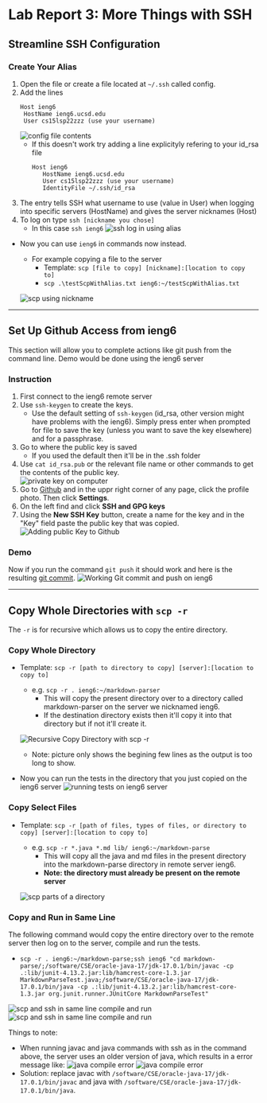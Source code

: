 # Lab Report 3: More Things with SSH

## Streamline SSH Configuration
### Create Your Alias
1. Open the file or create a file located at `~/.ssh` called config.
2. Add the lines
   ```
   Host ieng6
    HostName ieng6.ucsd.edu
    User cs15lsp22zzz (use your username)
   ```
   ![config file contents](lab3-Images\ssh-config-editing.png)
   * If this doesn't work try adding a line explicityly refering to your id_rsa file
      ```
      Host ieng6
         HostName ieng6.ucsd.edu
         User cs15lsp22zzz (use your username)
         IdentityFile ~/.ssh/id_rsa
      ```
3. The entry tells SSH what username to use (value in User) when logging into specific servers (HostName) and gives the server nicknames (Host)
4. To log on type `ssh [nickname you chose]`
   * In this case `ssh ieng6`
   ![ssh log in using alias](lab3-Images\ssh-with-alias.png)

* Now you can use `ieng6` in commands now instead.
   * For example copying a file to the server
      * Template: `scp [file to copy] [nickname]:[location to copy to]`
      * `scp .\testScpWithAlias.txt ieng6:~/testScpWithAlias.txt`

   ![scp using nickname](lab3-Images\scp-with-alias.png)

---
## Set Up Github Access from ieng6
This section will allow you to complete actions like git push from the command line. Demo would be done using the ieng6 server

### Instruction
1. First connect to the ieng6 remote server
2. Use `ssh-keygen` to create the keys.
   * Use the default setting of `ssh-keygen` (id_rsa, other version might have problems with the ieng6). Simply press enter when prompted for file to save the key (unless you want to save the key elsewhere) and for a passphrase.
3. Go to where the public key is saved
   * If you used the default then it'll be in the .ssh folder
4. Use `cat id_rsa.pub` or the relevant file name or other commands to get the contents of the public key. <br>
   ![private key on computer](lab3-Images/private-key-on-ieng6.png)
5. Go to [Github](github.com) and in the uppr right corner of any page, click the profile photo. Then click **Settings**.
6. On the left find and click **SSH and GPG keys** 
7. Using the **New SSH Key** button, create a name for the key and in the "Key" field paste the public key that was copied.
![Adding public Key to Github](lab3-Images/public-key-on-github.png)

### Demo
Now if you run the command `git push` it should work and here is the resulting [git commit](https://github.com/Miyuki-L/CSE15L-Skill-Demo-1/commit/b34aea40bd67e2a3cf78ffb2ee6c4a2ffd2ddd32).
![Working Git commit and push on ieng6](lab3-Images/git-commit-and-push-on-ieng6.png)

---

## Copy Whole Directories with `scp -r`
The `-r` is for recursive which allows us to copy the entire directory.
### Copy Whole Directory
* Template: `scp -r [path to directory to copy] [server]:[location to copy to]`
   * e.g. `scp -r . ieng6:~/markdown-parser`
      * This will copy the present directory over to a directory called markdown-parser on the server we nicknamed ieng6.
      * If the destination directory exists then it'll copy it into that directory but if not it'll create it.

   ![Recursive Copy Directory with scp -r](lab3-Images\scp-whole-dir-recursively.png)
   * Note: picture only shows the begining few lines as the output is too long to show.
* Now you can run the tests in the directory that you just copied on the ieng6 server
   ![running tests on ieng6 server](lab3-Images\compile-run-markdown-test-in-ieng6.png)
### Copy Select Files
* Template: `scp -r [path of files, types of files, or directory to copy] [server]:[location to copy to]`
   * e.g. `scp -r *.java *.md lib/ ieng6:~/markdown-parse`
      * This will copy all the java and md files in the present directory into the markdown-parse directory in remote server ieng6.
      * **Note: the directory must already be present on the remote server**

   ![scp parts of a directory](lab3-Images\scp-part-ssh-compile-run-test-in-ieng6.png)

### Copy and Run in Same Line
The following command would copy the entire directory over to the remote server then log on to the server, compile and run the tests.

* `scp -r . ieng6:~/markdown-parse;ssh ieng6 "cd markdown-parse/;/software/CSE/oracle-java-17/jdk-17.0.1/bin/javac -cp .:lib/junit-4.13.2.jar:lib/hamcrest-core-1.3.jar MarkdownParseTest.java;/software/CSE/oracle-java-17/jdk-17.0.1/bin/java -cp .:lib/junit-4.13.2.jar:lib/hamcrest-core-1.3.jar org.junit.runner.JUnitCore MarkdownParseTest"`

![scp and ssh in same line compile and run](lab3-Images\scp-ssh-whole-one-line-part-1.png)
![scp and ssh in same line compile and run](lab3-Images\scp-ssh-whole-one-line-part-2.png)

Things to note:
* When running javac and java commands with ssh as in the command above, the server uses an older version of java, which results in a error message like:
   ![java compile error](lab3-Images\same-line-runing-java-version-error-part1.png) 
   ![java compile error](lab3-Images\same-line-running-java-version-error.png)
* Solution: replace javac with `/software/CSE/oracle-java-17/jdk-17.0.1/bin/javac` and java with `/software/CSE/oracle-java-17/jdk-17.0.1/bin/java`. 

